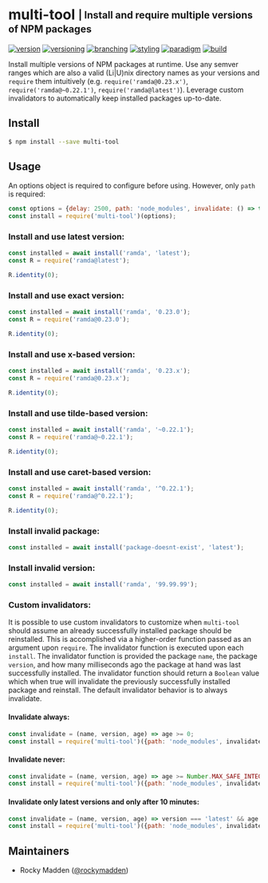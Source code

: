 # multi-tool <sub><sup>| Install and require multiple versions of NPM packages<sup></sub>
[![version](http://img.shields.io/badge/version-0.4.1-blue.svg)](https://www.npmjs.com/package/@cloudelements/multi-tool)
[![versioning](http://img.shields.io/badge/versioning-semver-blue.svg)](http://semver.org/)
[![branching](http://img.shields.io/badge/branching-github%20flow-blue.svg)](https://guides.github.com/introduction/flow/)
[![styling](http://img.shields.io/badge/styling-xo-blue.svg)](https://github.com/sindresorhus/xo)
[![paradigm](http://img.shields.io/badge/paradigm-functional-blue.svg)](https://en.wikipedia.org/wiki/Functional_programming)
[![build](https://circleci.com/gh/cloud-elements/multi-tool.svg?style=shield)](https://circleci.com/gh/cloud-elements/multi-tool)

Install multiple versions of NPM packages at runtime. Use any semver ranges which are also a valid (Li|U)nix directory
names as your versions and `require` them intuitively (e.g. `require('ramda@0.23.x')`, `require('ramda@~0.22.1')`,
`require('ramda@latest')`). Leverage custom invalidators to automatically keep installed packages up-to-date.

## Install
```bash
$ npm install --save multi-tool
```

## Usage
An options object is required to configure before using. However, only `path` is required:
```javascript
const options = {delay: 2500, path: 'node_modules', invalidate: () => true, timeout: 60000};
const install = require('multi-tool')(options);
```

### Install and use latest version:
```javascript
const installed = await install('ramda', 'latest');
const R = require('ramda@latest');

R.identity(0);
```

### Install and use exact version:
```javascript
const installed = await install('ramda', '0.23.0');
const R = require('ramda@0.23.0');

R.identity(0);
```

### Install and use x-based version:
```javascript
const installed = await install('ramda', '0.23.x');
const R = require('ramda@0.23.x');

R.identity(0);
```

### Install and use tilde-based version:
```javascript
const installed = await install('ramda', '~0.22.1');
const R = require('ramda@~0.22.1');

R.identity(0);
```

### Install and use caret-based version:
```javascript
const installed = await install('ramda', '^0.22.1');
const R = require('ramda@^0.22.1');

R.identity(0);
```

### Install invalid package:
```javascript
const installed = await install('package-doesnt-exist', 'latest');
```

### Install invalid version:
```javascript
const installed = await install('ramda', '99.99.99');
```

### Custom invalidators:
It is possible to use custom invalidators to customize when `multi-tool` should assume an already successfully
installed package should be reinstalled. This is accomplished via a higher-order function passed as an argument upon
`require`. The invalidator function is executed upon each `install`. The invalidator function is provided the package
`name`, the package `version`, and how many milliseconds ago the package at hand was last successfully installed.
The invalidator function should return a `Boolean` value which when true will invalidate the previously successfully
installed package and reinstall. The default invalidator behavior is to always invalidate.

#### Invalidate always:
```javascript
const invalidate = (name, version, age) => age >= 0;
const install = require('multi-tool')({path: 'node_modules', invalidate});
```

#### Invalidate never:
```javascript
const invalidate = (name, version, age) => age >= Number.MAX_SAFE_INTEGER;
const install = require('multi-tool')({path: 'node_modules', invalidate});
```

#### Invalidate only latest versions and only after 10 minutes:
```javascript
const invalidate = (name, version, age) => version === 'latest' && age >= 600000;
const install = require('multi-tool')({path: 'node_modules', invalidate});
```

## Maintainers
* Rocky Madden ([@rockymadden](https://github.com/rockymadden))
